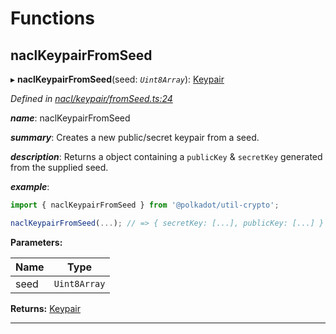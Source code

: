 

# Functions

<a id="naclkeypairfromseed"></a>

##  naclKeypairFromSeed

▸ **naclKeypairFromSeed**(seed: *`Uint8Array`*): [Keypair](_types_.md#keypair)

*Defined in [nacl/keypair/fromSeed.ts:24](https://github.com/polkadot-js/common/blob/b0d8c85/packages/util-crypto/src/nacl/keypair/fromSeed.ts#L24)*

*__name__*: naclKeypairFromSeed

*__summary__*: Creates a new public/secret keypair from a seed.

*__description__*: Returns a object containing a `publicKey` & `secretKey` generated from the supplied seed.

*__example__*:   

```javascript
import { naclKeypairFromSeed } from '@polkadot/util-crypto';

naclKeypairFromSeed(...); // => { secretKey: [...], publicKey: [...] }
```

**Parameters:**

| Name | Type |
| ------ | ------ |
| seed | `Uint8Array` |

**Returns:** [Keypair](_types_.md#keypair)

___

